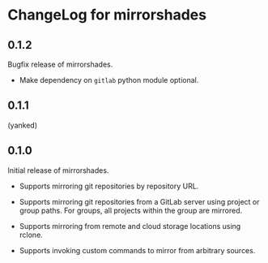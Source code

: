 # ChangeLog for mirrorshades

## 0.1.2

Bugfix release of mirrorshades.

* Make dependency on `gitlab` python module optional.

## 0.1.1

(yanked)

## 0.1.0

Initial release of mirrorshades.

* Supports mirroring git repositories by repository URL.

* Supports mirroring git repositories from a GitLab server using project or
  group paths. For groups, all projects within the group are mirrored.

* Supports mirroring from remote and cloud storage locations using rclone.

* Supports invoking custom commands to mirror from arbitrary sources.
